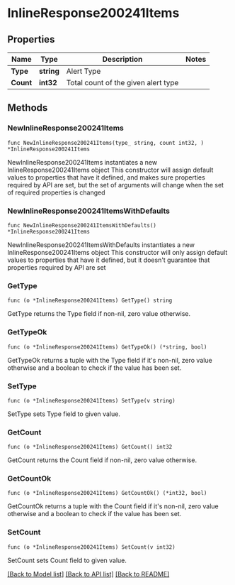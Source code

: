 # InlineResponse200241Items

## Properties

Name | Type | Description | Notes
------------ | ------------- | ------------- | -------------
**Type** | **string** | Alert Type | 
**Count** | **int32** | Total count of the given alert type | 

## Methods

### NewInlineResponse200241Items

`func NewInlineResponse200241Items(type_ string, count int32, ) *InlineResponse200241Items`

NewInlineResponse200241Items instantiates a new InlineResponse200241Items object
This constructor will assign default values to properties that have it defined,
and makes sure properties required by API are set, but the set of arguments
will change when the set of required properties is changed

### NewInlineResponse200241ItemsWithDefaults

`func NewInlineResponse200241ItemsWithDefaults() *InlineResponse200241Items`

NewInlineResponse200241ItemsWithDefaults instantiates a new InlineResponse200241Items object
This constructor will only assign default values to properties that have it defined,
but it doesn't guarantee that properties required by API are set

### GetType

`func (o *InlineResponse200241Items) GetType() string`

GetType returns the Type field if non-nil, zero value otherwise.

### GetTypeOk

`func (o *InlineResponse200241Items) GetTypeOk() (*string, bool)`

GetTypeOk returns a tuple with the Type field if it's non-nil, zero value otherwise
and a boolean to check if the value has been set.

### SetType

`func (o *InlineResponse200241Items) SetType(v string)`

SetType sets Type field to given value.


### GetCount

`func (o *InlineResponse200241Items) GetCount() int32`

GetCount returns the Count field if non-nil, zero value otherwise.

### GetCountOk

`func (o *InlineResponse200241Items) GetCountOk() (*int32, bool)`

GetCountOk returns a tuple with the Count field if it's non-nil, zero value otherwise
and a boolean to check if the value has been set.

### SetCount

`func (o *InlineResponse200241Items) SetCount(v int32)`

SetCount sets Count field to given value.



[[Back to Model list]](../README.md#documentation-for-models) [[Back to API list]](../README.md#documentation-for-api-endpoints) [[Back to README]](../README.md)


